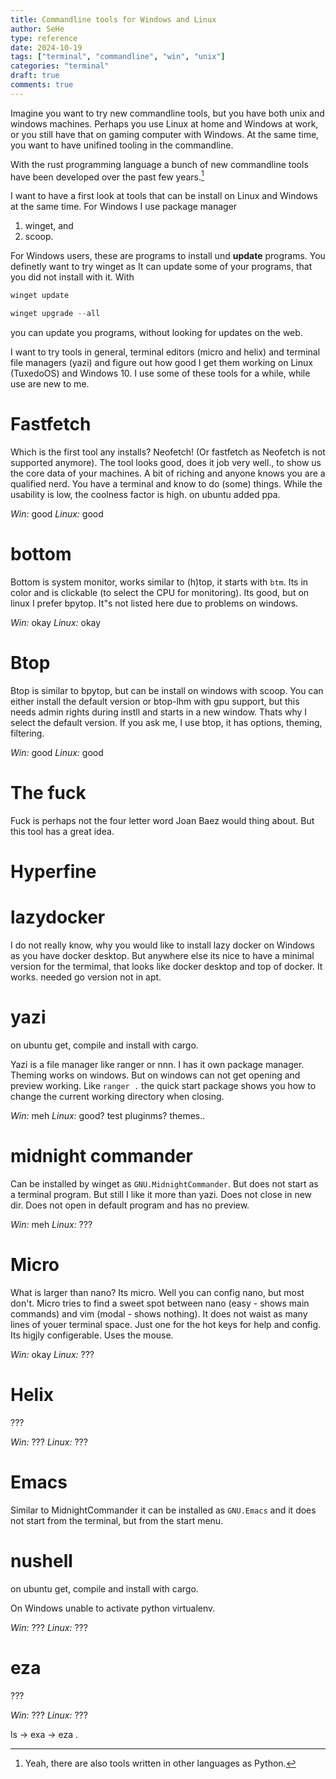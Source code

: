 ```yaml
---
title: Commandline tools for Windows and Linux
author: SeHe
type: reference
date: 2024-10-19
tags: ["terminal", "commandline", "win", "unix"]
categories: "terminal"
draft: true
comments: true
---
```


Imagine you want to try new commandline tools, but you have both unix and windows machines. 
Perhaps you use Linux at home and Windows at work, or you still have that on gaming computer with Windows.
At the same time, you want to have unifined tooling in the commandline.
 
With the rust programming language a bunch of new commandline tools have been developed over the past few years.[^1] 

[^1]: Yeah, there are also tools written in other languages as Python.

I want to have a first look at tools that can be install on Linux and Windows at the same time. For Windows I use package manager

1. winget, and
2. scoop.

For Windows users, these are programs to install und **update** programs. You definetly want to try winget as It can update some of your programs, that you did not install with it.
With 
```powershell
winget update

winget upgrade --all
```
you can update you programs, without looking for updates on the web.

I want to try tools in general, terminal editors (micro and helix) and terminal file managers (yazi) and figure out how good I get them working on Linux (TuxedoOS) and Windows 10.
I use some of these tools for a while, while use are new to me.

# Fastfetch

Which is the first tool any installs? Neofetch! (Or fastfetch as Neofetch is not supported anymore).  The tool looks good, does it job very well., to show us the core data of your machines. A bit of riching and anyone knows you are a qualified nerd.
You have a terminal and know to do (some) things. While the usability is low, the coolness factor is high.
on ubuntu added ppa.

*Win:* good
*Linux:* good

# bottom

Bottom is system monitor, works similar to (h)top, it starts with `btm`. Its in color and is clickable (to select the CPU for monitoring). 
Its good, but on linux I prefer bpytop. It"s not listed here due to problems on windows.

*Win:* okay
*Linux:* okay

# Btop

Btop is similar to bpytop, but can be install on windows with scoop.
You can either install the default version or btop-lhm with gpu support, but this needs admin rights during instll and starts in a new window. 
Thats why I select the default version.
If you ask me, I use btop, it has options, theming, filtering.

*Win:* good
*Linux:* good

# The fuck

Fuck is perhaps not the four letter word Joan Baez would thing about. But this tool has a great idea.

# Hyperfine


# lazydocker

I do not really know, why you would like to install lazy docker on Windows as you have docker desktop. 
But anywhere else its nice to have a minimal version for the termimal, that looks like docker desktop and top of docker.
It works. 
needed go version not in apt.

# yazi

on ubuntu get, compile and install with cargo.

Yazi is a file manager like ranger or nnn.
I has it own package manager. Theming works on windows. But on windows can not get opening and preview working.
Like `ranger .` the quick start package shows you how to change the current working directory when closing.

*Win:* meh
*Linux:* good? test pluginms? themes..

# midnight commander

Can be installed by winget as `GNU.MidnightCommander`. But does not start as a terminal program. But still I like it more than yazi. Does not close in new dir. Does not open in default program and has no preview.

*Win:* meh
*Linux:* ???

# Micro

What is larger than nano? Its micro. Well you can config nano, but most don't. Micro tries to find a sweet spot between nano (easy - shows main commands) and vim (modal - shows nothing). It does not waist as many lines of youer terminal space. 
Just one for the hot keys for help and config. Its higjly configerable. Uses the mouse.

*Win:* okay
*Linux:* ???

# Helix

???

*Win:* ???
*Linux:* ???

# Emacs

Similar to MidnightCommander it can be installed as `GNU.Emacs` and it does not start from the terminal, but from the start menu.


# nushell

on ubuntu get, compile and install with cargo.

On Windows unable to activate python virtualenv. 

*Win:* ???
*Linux:* ???

# eza

???

*Win:* ???
*Linux:* ???

ls -> exa -> eza .
